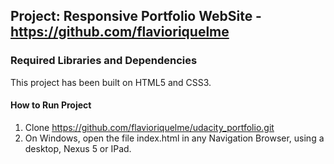 ## Project: Responsive Portfolio WebSite - https://github.com/flavioriquelme ##

### Required Libraries and Dependencies ###
This project has been built on HTML5 and CSS3.

#### How to Run Project ####
1. Clone https://github.com/flavioriquelme/udacity_portfolio.git
2. On Windows, open the file index.html in any Navigation Browser, using a desktop, Nexus 5 or IPad.
